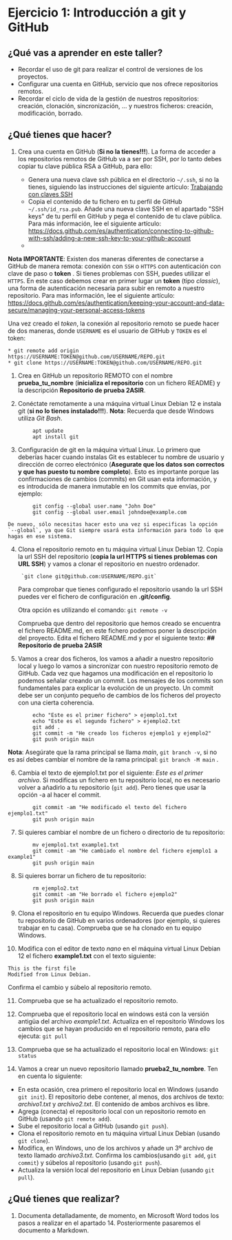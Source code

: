 # Ejercicio 1: Introducción a git y GitHub

## ¿Qué vas a aprender en este taller?

* Recordar el uso de git para realizar el control de versiones de los proyectos.
* Configurar una cuenta en GitHub, servicio que nos ofrece repositorios remotos.
* Recordar el ciclo de vida de la gestión de nuestros repositorios: creación, clonación, sincronización, ... y nuestros ficheros:  creación, modificación, borrado.

## ¿Qué tienes que hacer?

1. Crea una cuenta en GitHub (**Si no la tienes!!!**). La forma de acceder a los repositorios remotos de GitHub va a ser por SSH, por lo tanto debes copiar tu clave pública RSA a GitHub, para ello:

   * Genera una nueva clave ssh pública en el directorio `~/.ssh`, si no la tienes,   siguiendo las instrucciones del siguiente artículo: [Trabajando con claves SSH](ssh-con-claves.md)
   	* Copia el contenido de tu fichero en tu perfil de GitHub `~/.ssh/id_rsa.pub`.  Añade una nueva clave SSH en el apartado "SSH keys" de tu perfil en GitHub y pega el contenido de tu clave pública. Para más información, lee el siguiente artículo: <https://docs.github.com/es/authentication/connecting-to-github-with-ssh/adding-a-new-ssh-key-to-your-github-account>
	* 

**Nota IMPORTANTE**: Existen dos maneras diferentes de conectarse a GitHub de manera remota: conexión con `SSH` o `HTTPS` con autenticación con clave de paso o **token** . Si tienes problemas con SSH, puedes utilizar el `HTTPS`. 
En este caso debemos crear en primer lugar un **token** (tipo *classic*), una forma de autenticación necesaria para subir en remoto a nuestro repositorio. Para mas información, lee el siguiente artículo: <https://docs.github.com/es/authentication/keeping-your-account-and-data-secure/managing-your-personal-access-tokens>

Una vez creado el *token*, la conexión al repositorio remoto se puede hacer de dos maneras, donde `USERNAME` es el usuario de GitHub y `TOKEN` es el token:
```
* git remote add origin https://USERNAME:TOKEN@github.com/USERNAME/REPO.git  
* git clone https://USERNAME:TOKEN@github.com/USERNAME/REPO.git
```

1. Crea en GitHub un repositorio REMOTO con el nombre **prueba_tu_nombre** (**inicializa el repositorio** con un fichero README) y la descripción **Repositorio de prueba 2ASIR**.

2. Conéctate remotamente a una máquina virtual Linux Debian 12 e instala git  (**si no lo tienes instalado!!!**). **Nota**: Recuerda que desde Windows utiliza *Git Bash*.
```
		apt update
		apt install git
```

3. Configuración de git en la máquina virtual Linux. Lo primero que deberías hacer cuando instalas Git es establecer tu nombre de usuario y dirección de correo electrónico (**Asegurate que los datos son correctos y que has puesto tu nombre completo**). Esto es importante porque las confirmaciones de cambios (commits) en Git usan esta información, y es introducida de manera inmutable en los commits que envías, por ejemplo:
```
		git config --global user.name "John Doe"
		git config --global user.email johndoe@example.com
```
	De nuevo, sólo necesitas hacer esto una vez si especificas la opción `--global`, ya que Git siempre usará esta información para todo lo que hagas en ese sistema.

4. Clona el repositorio remoto en tu máquina virtual Linux Debian 12. Copia la url SSH del repositorio (**copia la url HTTPS si tienes problemas con URL SSH**) y vamos a clonar el repositorio en nuestro ordenador.

		`git clone git@github.com:USERNAME/REPO.git`

	Para comprobar que tienes configurado el repositorio usando la url SSH puedes ver el fichero de configuración en **.git/config**.

	Otra opción es utilizando el comando: `git remote -v`

	Comprueba que dentro del repositorio que hemos creado se encuentra el fichero README.md, en este fichero podemos poner la descripción del proyecto. Edita el fichero README.md y por el siguiente texto: **## Repositorio de prueba 2ASIR**

5. Vamos a crear dos ficheros, los vamos a añadir a nuestro repositorio local y luego lo vamos a sincronizar con nuestro repositorio remoto de GitHub. Cada vez que hagamos una modificación en el repositorio lo podemos señalar creando un commit. Los mensajes de los commits son fundamentales para explicar la evolución de un proyecto. Un commit debe ser un conjunto pequeño de cambios de los ficheros del proyecto con una cierta coherencia.
```
		echo "Este es el primer fichero" > ejemplo1.txt
		echo "Este es el segundo fichero" > ejemplo2.txt
		git add .
		git commit -m "He creado los ficheros ejemplo1 y ejemplo2"
		git push origin main
```
**Nota**: Asegúrate que la rama principal se llama *main*, `git branch -v`, si no es así debes cambiar el nombre de la rama principal: `git branch -M main` .

6. Cambia el texto de ejemplo1.txt por el siguiente: *Este es el primer archivo*. Si modificas un fichero en tu repositorio local, no es necesario volver a añadirlo a tu repositorio (`git add`). Pero tienes que usar la opción -a al hacer el commit. 
```
		git commit -am "He modificado el texto del fichero ejemplo1.txt"
		git push origin main
```
7. Si quieres cambiar el nombre de un fichero o directorio de tu repositorio:
```
		mv ejemplo1.txt example1.txt
		git commit -am "He cambiado el nombre del fichero ejemplo1 a example1"
		git push origin main
```
8.  Si quieres borrar un fichero de tu repositorio:
```
		rm ejemplo2.txt
		git commit -am "He borrado el fichero ejemplo2"
		git push origin main
```
9. Clona el repositorio en tu equipo Windows. Recuerda que puedes clonar tu repositorio de GitHub en varios ordenadores (por ejemplo, si quieres trabajar en tu casa). Comprueba que se ha clonado en tu equipo Windows.
 
10. Modifica con el editor de texto *nano* en el máquina virtual Linux Debian 12 el fichero **example1.txt** con el texto siguiente: 
```
This is the first file
Modified from Linux Debian.
```
Confirma el cambio y súbelo al repositorio remoto.  

11.  Comprueba que se ha actualizado el repositorio remoto.   
  
12.  Comprueba que el repositorio local en windows está con la versión antigüa del archivo *example1.txt*. Actualiza en el repositorio Windows los cambios que se hayan producido en el repositorio remoto, para ello ejecuta:   `git pull`

13.  Comprueba que se ha actualizado el repositorio local en Windows: `git status`

14.  Vamos a crear un nuevo repositorio llamado **prueba2_tu_nombre**. Ten en cuenta lo siguiente:
* En esta ocasión, crea primero el repositorio local en Windows (usando `git init`). El repositorio debe contener, al menos, dos archivos de texto: *archivo1.txt* y *archivo2.txt*. El contenido de ambos archivos es libre.
* Agrega (conecta) el repositorio local con un repositorio remoto en GitHub (usando `git remote add`).
* Sube el repositorio local a GitHub (usando `git push`).
* Clona el repositorio remoto en tu máquina virtual Linux Debian (usando `git clone`). 
* Modifica, en Windows, uno de los archivos y añade un 3º archivo de texto llamado *archivo3.txt*. Confirma los cambios(usando `git add`, `git commit`) y súbelos al repositorio (usando `git push`).
* Actualiza la versión local del repositorio en Linux Debian (usando `git pull`).
 

## ¿Qué tienes que realizar?

1. Documenta detalladamente, de momento, en Microsoft Word todos los pasos a realizar en el apartado 14. Posteriormente pasaremos el documento a Markdown.